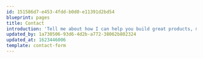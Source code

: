 ```yaml
---
id: 151586d7-e453-4fdd-b0d0-e11391d2bd54
blueprint: pages
title: Contact
introduction: 'Tell me about how I can help you build great products, manage your teams and have more potent ideas.'
updated_by: 1a730506-93d6-4d2b-a772-38062b802324
updated_at: 1623446006
template: contact-form
---
```

